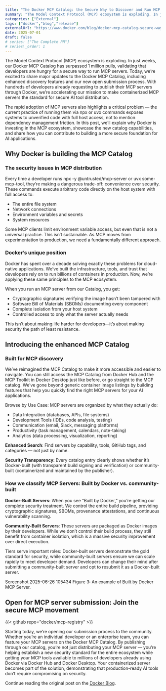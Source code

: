 ```yaml
---
title: "The Docker MCP Catalog: the Secure Way to Discover and Run MCP Servers"
summary: "The Model Context Protocol (MCP) ecosystem is exploding. In just weeks, our Docker MCP Catalog has surpassed 1 million pulls, validating that developers are hungry for a secure way to run MCP servers. Today, we’re excited to share major updates to the Docker MCP Catalog, including enhanced discovery features and our new open submission process. With hundreds of developers already requesting to publish their MCP servers through Docker, we’re accelerating our mission to make containerized MCP servers the standard for secure AI tool distribution."
categories: ["External"]
tags: ["docker","blog","release"]
externalUrl: "https://www.docker.com/blog/docker-mcp-catalog-secure-way-to-discover-and-run-mcp-servers/"
date: 2025-07-01
draft: false
# series: ["The Complete PM"]
# series\_order: 1
---
```


The Model Context Protocol (MCP) ecosystem is exploding. In just weeks, our Docker MCP Catalog has surpassed 1 million pulls, validating that developers are hungry for a secure way to run MCP servers. Today, we’re excited to share major updates to the Docker MCP Catalog, including enhanced discovery features and our new open submission process. With hundreds of developers already requesting to publish their MCP servers through Docker, we’re accelerating our mission to make containerized MCP servers the standard for secure AI tool distribution.

The rapid adoption of MCP servers also highlights a critical problem — the current practice of running them via npx or uvx commands exposes systems to unverified code with full host access, not to mention dependency management friction. In this post, we’ll explain why Docker is investing in the MCP ecosystem, showcase the new catalog capabilities, and share how you can contribute to building a more secure foundation for AI applications.

## Why Docker is building the MCP Catalog
### The security issues in MCP distribution
Every time a developer runs npx -y @untrusted/mcp-server or uvx some-mcp-tool, they’re making a dangerous trade-off: convenience over security. These commands execute arbitrary code directly on the host system with full access to:

- The entire file system
- Network connections
- Environment variables and secrets
- System resources

Some MCP clients limit environment variable access, but even that is not a universal practice. This isn’t sustainable. As MCP moves from experimentation to production, we need a fundamentally different approach.

### Docker’s unique position
Docker has spent over a decade solving exactly these problems for cloud-native applications. We’ve built the infrastructure, tools, and trust that developers rely on to run billions of containers in production. Now, we’re applying these same principles to the MCP ecosystem.

When you run an MCP server from our Catalog, you get:

- Cryptographic signatures verifying the image hasn’t been tampered with
- Software Bill of Materials (SBOMs) documenting every component
- Complete isolation from your host system
- Controlled access to only what the server actually needs

This isn’t about making life harder for developers—it’s about making security the path of least resistance.

## Introducing the enhanced MCP Catalog
### Built for MCP discovery
We’ve reimagined the MCP Catalog to make it more accessible and easier to navigate. You can still access the MCP Catalog from Docker Hub and the MCP Toolkit in Docker Desktop just like before, or go straight to the MCP catalog. We’ve gone beyond generic container image listings by building features that help you quickly find the right MCP servers for your AI applications.  

Browse by Use Case: MCP servers are organized by what they actually do:

- Data Integration (databases, APIs, file systems)
- Development Tools (IDEs, code analysis, testing)
- Communication (email, Slack, messaging platforms)
- Productivity (task management, calendars, note-taking)
- Analytics (data processing, visualization, reporting)

**Enhanced Search**: Find servers by capability, tools, GitHub tags, and categories — not just by name.

**Security Transparency**: Every catalog entry clearly shows whether it’s Docker-built (with transparent build signing and verification) or community-built (containerized and maintained by the publisher).

### How we classify MCP Servers: Built by Docker vs. community-built
**Docker-Built Servers**: When you see “Built by Docker,” you’re getting our complete security treatment. We control the entire build pipeline, providing cryptographic signatures, SBOMs, provenance attestations, and continuous vulnerability scanning.

**Community-Built Servers**: These servers are packaged as Docker images by their developers. While we don’t control their build process, they still benefit from container isolation, which is a massive security improvement over direct execution.

Tiers serve important roles: Docker-built servers demonstrate the gold standard for security, while community-built servers ensure we can scale rapidly to meet developer demand. Developers can change their mind after submitting a community-built server and opt to resubmit it as a Docker-built server.

Screenshot 2025-06-26 105434
Figure 3: An example of Built by Docker MCP Server.

## Open for MCP server submission: Join the secure MCP movement

{{< github repo="docker/mcp-registry" >}}


Starting today, we’re opening our submission process to the community. Whether you’re an individual developer or an enterprise team, you can feature your MCP servers on the Docker MCP Catalog. By publishing through our catalog, you’re not just distributing your MCP server — you’re helping establish a new security standard for the entire ecosystem while getting your MCP tools available to millions of developers already using Docker via Docker Hub and Docker Desktop. Your containerized server becomes part of the solution, demonstrating that production-ready AI tools don’t require compromising on security. 


Continue reading the original post on the [Docker Blog](https://www.docker.com/blog/docker-mcp-catalog-secure-way-to-discover-and-run-mcp-servers/).